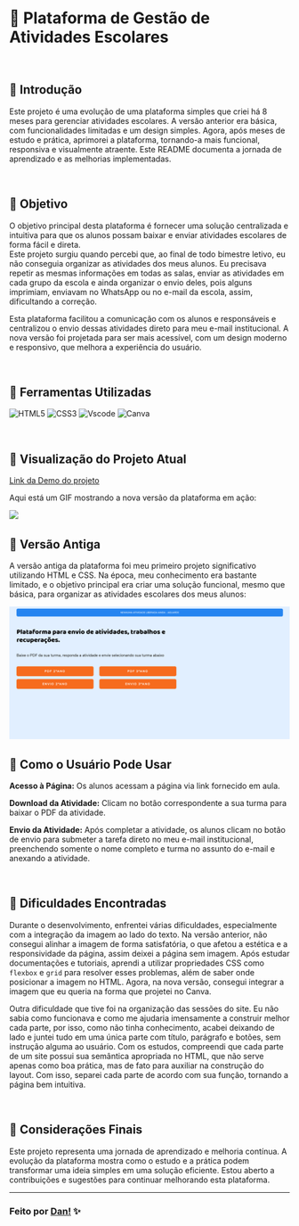 # 📂 Plataforma de Gestão de Atividades Escolares
<br>

## 📌 Introdução
Este projeto é uma evolução de uma plataforma simples que criei há 8 meses para gerenciar atividades escolares. A versão anterior era básica, com funcionalidades limitadas e um design simples. Agora, após meses de estudo e prática, aprimorei a plataforma, tornando-a mais funcional, responsiva e visualmente atraente. Este README documenta a jornada de aprendizado e as melhorias implementadas.

<br>

## 📌 Objetivo
O objetivo principal desta plataforma é fornecer uma solução centralizada e intuitiva para que os alunos possam baixar e enviar atividades escolares de forma fácil e direta. <br>
Este projeto surgiu quando percebi que, ao final de todo bimestre letivo, eu não conseguia organizar as atividades dos meus alunos. Eu precisava repetir as mesmas informações em todas as salas, enviar as atividades em cada grupo da escola e ainda organizar o envio deles, pois alguns imprimiam, enviavam no WhatsApp ou no e-mail da escola, assim, dificultando a correção. 
<br>

Esta plataforma facilitou a comunicação com os alunos e responsáveis e centralizou o envio dessas atividades direto para meu e-mail institucional. A nova versão foi projetada para ser mais acessível, com um design moderno e responsivo, que melhora a experiência do usuário.

<br>

## 📌 Ferramentas Utilizadas
![HTML5](https://img.shields.io/badge/html5-%23E34F26.svg?style=for-the-badge&logo=html5&logoColor=white)
![CSS3](https://img.shields.io/badge/css3-%231572B6.svg?style=for-the-badge&logo=css3&logoColor=white)
![Vscode](https://img.shields.io/badge/Visual%20Studio%20Code-0078d7.svg?style=for-the-badge&logo=visual-studio-code&logoColor=white)
![Canva](https://img.shields.io/badge/Canva-%2300C4CC.svg?style=for-the-badge&logo=Canva&logoColor=white)

<br>

## 📌 Visualização do Projeto Atual
[Link da Demo do projeto](https://danvasquesc.github.io/projeto-plataforma-atividades-escolares)
<br>

Aqui está um GIF mostrando a nova versão da plataforma em ação:

<img src="src/image/projeto-atual.gif"/>

<br>

## 📌 Versão Antiga
A versão antiga da plataforma foi meu primeiro projeto significativo utilizando HTML e CSS. Na época, meu conhecimento era bastante limitado, e o objetivo principal era criar uma solução funcional, mesmo que básica, para organizar as atividades escolares dos meus alunos:

<img src="src/image/projeto-atividades-antes.png"/>

<br>

## 📌 Como o Usuário Pode Usar
**Acesso à Página:** Os alunos acessam a página via link fornecido em aula.

**Download da Atividade:** Clicam no botão correspondente a sua turma para baixar o PDF da atividade.

**Envio da Atividade:** Após completar a atividade, os alunos clicam no botão de envio para submeter a tarefa direto no meu e-mail institucional, preenchendo somente o nome completo e turma no assunto do e-mail e anexando a atividade.

<br>

## 📌 Dificuldades Encontradas
Durante o desenvolvimento, enfrentei várias dificuldades, especialmente com a integração da imagem ao lado do texto. Na versão anterior, não consegui alinhar a imagem de forma satisfatória, o que afetou a estética e a responsividade da página, assim deixei a página sem imagem. Após estudar documentações e tutoriais, aprendi a utilizar propriedades CSS como `flexbox` e `grid` para resolver esses problemas, além de saber onde posicionar a imagem no HTML. Agora, na nova versão, consegui integrar a imagem que eu queria na forma que projetei no Canva. 
<br>

Outra dificuldade que tive foi na organização das sessões do site. Eu não sabia como funcionava e como me ajudaria imensamente a construir melhor cada parte, por isso, como não tinha conhecimento, acabei deixando de lado e juntei tudo em uma única parte com título, parágrafo e botões, sem instrução alguma ao usuário. Com os estudos, compreendi que cada parte de um site possui sua semântica apropriada no HTML, que não serve apenas como boa prática, mas de fato para auxiliar na construção do layout. Com isso, separei cada parte de acordo com sua função, tornando a página bem intuitiva. 

<br>

## 📌 Considerações Finais
Este projeto representa uma jornada de aprendizado e melhoria contínua. A evolução da plataforma mostra como o estudo e a prática podem transformar uma ideia simples em uma solução eficiente. Estou aberto a contribuições e sugestões para continuar melhorando esta plataforma.

---

### Feito por [Dan!](https://github.com/danvasquesc) :sparkles: 
